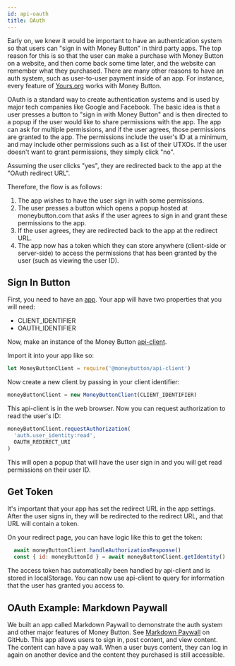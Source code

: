```yaml
---
id: api-oauth
title: OAuth
---
```


Early on, we knew it would be important to have an authentication system so that users can "sign in with Money Button" in third party apps. The top reason for this is so that the user can make a purchase with Money Button on a website, and then come back some time later, and the website can remember what they purchased. There are many other reasons to have an auth system, such as user-to-user payment inside of an app. For instance, every feature of [Yours.org](https://www.yours.org) works with Money Button.

OAuth is a standard way to create authentication systems and is used by major tech companies like Google and Facebook. The basic idea is that a user presses a button to "sign in with Money Button" and is then directed to a popup if the user would like to share permissions with the app. The app can ask for multiple permissions, and if the user agrees, those permissions are granted to the app. The permissions include the user's ID at a minimum, and may include other permissions such as a list of their UTXOs. If the user doesn't want to grant permissions, they simply click "no".

Assuming the user clicks "yes", they are redirected back to the app at the "OAuth redirect URL".

Therefore, the flow is as follows:

1. The app wishes to have the user sign in with some permissions.
2. The user presses a button which opens a popup hosted at moneybutton.com that asks if the user agrees to sign in and grant these permissions to the app.
3. If the user agrees, they are redirected back to the app at the redirect URL.
4. The app now has a token which they can store anywhere (client-side or server-side) to access the permissions that has been granted by the user (such as viewing the user ID).

Sign In Button
--------------

First, you need to have an [app](api-apps.md). Your app will have two properties that you will need:
* CLIENT_IDENTIFIER
* OAUTH_IDENTIFIER

Now, make an instance of the Money Button [api-client](api-client.html).

Import it into your app like so:
``` javascript
let MoneyButtonClient = require('@moneybutton/api-client')
```

Now create a new client by passing in your client identifier:
``` javascript
moneyButtonClient = new MoneyButtonClient(CLIENT_IDENTIFIER)
```

This api-client is in the web browser. Now you can request authorization to read the user's ID:

``` javascript
moneyButtonClient.requestAuthorization(
  'auth.user_identity:read',
  OAUTH_REDIRECT_URI
)
```

This will open a popup that will have the user sign in and you will get read permissions on their user ID.

Get Token
---------

It's important that your app has set the redirect URL in the app settings. After the user signs in, they will be redirected to the redirect URL, and that URL will contain a token.

On your redirect page, you can have logic like this to get the token:
``` javascript
  await moneyButtonClient.handleAuthorizationResponse()
  const { id: moneyButtonId } = await moneyButtonClient.getIdentity()
```

The access token has automatically been handled by api-client and is stored in localStorage. You can now use api-client to query for information that the user has granted you access to.

OAuth Example: Markdown Paywall
-------------------------------

We built an app called Markdown Paywall to demonstrate the auth system and other
major features of Money Button. See [Markdown
Paywall](https://github.com/moneybutton/markdown-paywall) on GitHub. This app
allows users to sign in, post content, and view content. The content can have a
pay wall. When a user buys content, they can log in again on another device and
the content they purchased is still accessible.
